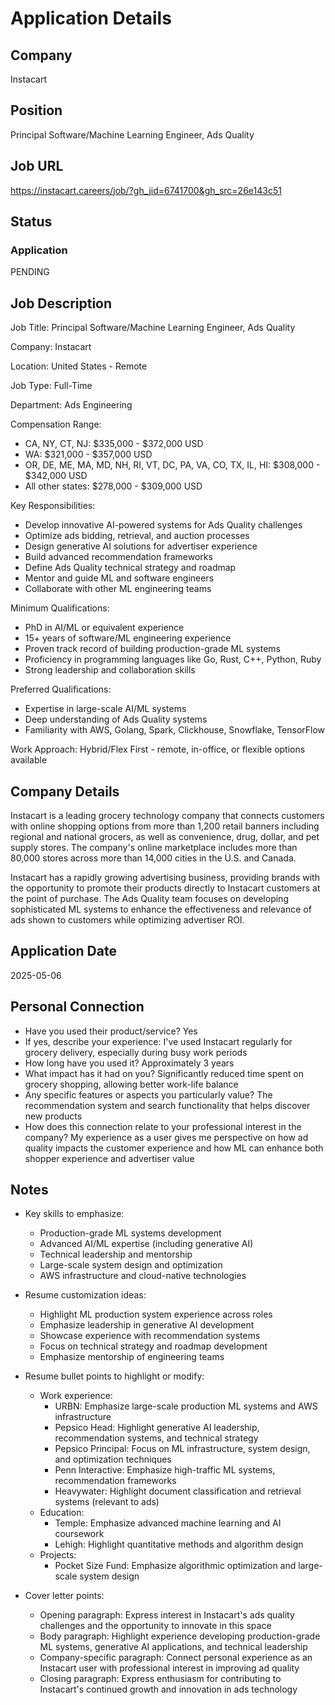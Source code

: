 # Application Details

## Company
Instacart

## Position
Principal Software/Machine Learning Engineer, Ads Quality

## Job URL
https://instacart.careers/job/?gh_jid=6741700&gh_src=26e143c51

## Status
### Application
PENDING

## Job Description
Job Title: Principal Software/Machine Learning Engineer, Ads Quality

Company: Instacart

Location: United States - Remote

Job Type: Full-Time

Department: Ads Engineering

Compensation Range:
- CA, NY, CT, NJ: $335,000 - $372,000 USD
- WA: $321,000 - $357,000 USD
- OR, DE, ME, MA, MD, NH, RI, VT, DC, PA, VA, CO, TX, IL, HI: $308,000 - $342,000 USD
- All other states: $278,000 - $309,000 USD

Key Responsibilities:
- Develop innovative AI-powered systems for Ads Quality challenges
- Optimize ads bidding, retrieval, and auction processes
- Design generative AI solutions for advertiser experience
- Build advanced recommendation frameworks
- Define Ads Quality technical strategy and roadmap
- Mentor and guide ML and software engineers
- Collaborate with other ML engineering teams

Minimum Qualifications:
- PhD in AI/ML or equivalent experience
- 15+ years of software/ML engineering experience
- Proven track record of building production-grade ML systems
- Proficiency in programming languages like Go, Rust, C++, Python, Ruby
- Strong leadership and collaboration skills

Preferred Qualifications:
- Expertise in large-scale AI/ML systems
- Deep understanding of Ads Quality systems
- Familiarity with AWS, Golang, Spark, Clickhouse, Snowflake, TensorFlow

Work Approach: Hybrid/Flex First - remote, in-office, or flexible options available

## Company Details
Instacart is a leading grocery technology company that connects customers with online shopping options from more than 1,200 retail banners including regional and national grocers, as well as convenience, drug, dollar, and pet supply stores. The company's online marketplace includes more than 80,000 stores across more than 14,000 cities in the U.S. and Canada.

Instacart has a rapidly growing advertising business, providing brands with the opportunity to promote their products directly to Instacart customers at the point of purchase. The Ads Quality team focuses on developing sophisticated ML systems to enhance the effectiveness and relevance of ads shown to customers while optimizing advertiser ROI.

## Application Date
2025-05-06

## Personal Connection
- Have you used their product/service? Yes
- If yes, describe your experience: I've used Instacart regularly for grocery delivery, especially during busy work periods
- How long have you used it? Approximately 3 years
- What impact has it had on you? Significantly reduced time spent on grocery shopping, allowing better work-life balance
- Any specific features or aspects you particularly value? The recommendation system and search functionality that helps discover new products
- How does this connection relate to your professional interest in the company? My experience as a user gives me perspective on how ad quality impacts the customer experience and how ML can enhance both shopper experience and advertiser value

## Notes
- Key skills to emphasize:
  - Production-grade ML systems development
  - Advanced AI/ML expertise (including generative AI)
  - Technical leadership and mentorship
  - Large-scale system design and optimization
  - AWS infrastructure and cloud-native technologies

- Resume customization ideas:
  - Highlight ML production system experience across roles
  - Emphasize leadership in generative AI development
  - Showcase experience with recommendation systems
  - Focus on technical strategy and roadmap development
  - Emphasize mentorship of engineering teams
  
- Resume bullet points to highlight or modify:
  - Work experience:
    - URBN: Emphasize large-scale production ML systems and AWS infrastructure
    - Pepsico Head: Highlight generative AI leadership, recommendation systems, and technical strategy
    - Pepsico Principal: Focus on ML infrastructure, system design, and optimization techniques
    - Penn Interactive: Emphasize high-traffic ML systems, recommendation frameworks
    - Heavywater: Highlight document classification and retrieval systems (relevant to ads)
  - Education:
    - Temple: Emphasize advanced machine learning and AI coursework
    - Lehigh: Highlight quantitative methods and algorithm design
  - Projects:
    - Pocket Size Fund: Emphasize algorithmic optimization and large-scale system design

- Cover letter points:
  - Opening paragraph: Express interest in Instacart's ads quality challenges and the opportunity to innovate in this space
  - Body paragraph: Highlight experience developing production-grade ML systems, generative AI applications, and technical leadership
  - Company-specific paragraph: Connect personal experience as an Instacart user with professional interest in improving ad quality
  - Closing paragraph: Express enthusiasm for contributing to Instacart's continued growth and innovation in ads technology
